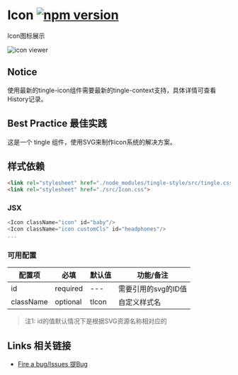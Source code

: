 # Icon [![npm version](https://badge.fury.io/js/tingle-icon.svg)](http://badge.fury.io/js/tingle-icon)

Icon图标展示

![icon viewer](http://gtms01.alicdn.com/tps/i1/TB1LYlgIVXXXXcWXXXXHXIoYFXX-285-253.png)

## Notice

使用最新的tingle-icon组件需要最新的tingle-context支持，具体详情可查看History记录。

## Best Practice 最佳实践

这是一个 tingle 组件，使用SVG来制作icon系统的解决方案。


## 样式依赖

```html
<link rel="stylesheet" href="./node_modules/tingle-style/src/tingle.css">
<link rel="stylesheet" href="./src/Icon.css">
```

### JSX

```js
<Icon className="icon" id="baby"/>
<Icon className="icon customCls" id="headphones"/>
...
```


### 可用配置

| 配置项 | 必填 | 默认值 | 功能/备注 |
|---|----|---|----|
|id|required| --- | 需要引用的svg的ID值 |
|className|optional|tIcon| 自定义样式名 |


> 注1: id的值默认情况下是根据SVG资源名称相对应的


## Links 相关链接

- [Fire a bug/Issues 提Bug](http://github.com/tinglejs/tingle-icon/issues)